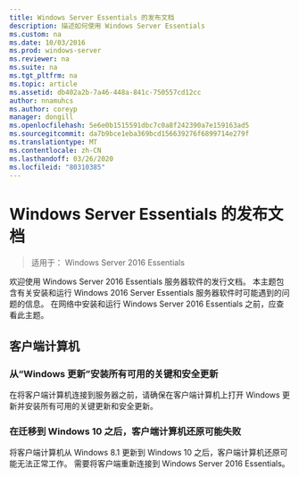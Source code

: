 ```yaml
---
title: Windows Server Essentials 的发布文档
description: 描述如何使用 Windows Server Essentials
ms.custom: na
ms.date: 10/03/2016
ms.prod: windows-server
ms.reviewer: na
ms.suite: na
ms.tgt_pltfrm: na
ms.topic: article
ms.assetid: db402a2b-7a46-448a-841c-750557cd12cc
author: nnamuhcs
ms.author: coreyp
manager: dongill
ms.openlocfilehash: 5e6e0b1515591dbc7c0a8f242390a7e159163ad5
ms.sourcegitcommit: da7b9bce1eba369bcd156639276f6899714e279f
ms.translationtype: MT
ms.contentlocale: zh-CN
ms.lasthandoff: 03/26/2020
ms.locfileid: "80310385"
---
```

# <a name="release-documentation-for-windows-server-essentials"></a>Windows Server Essentials 的发布文档

>适用于： Windows Server 2016 Essentials

欢迎使用 Windows Server 2016 Essentials 服务器软件的发行文档。 本主题包含有关安装和运行 Windows 2016 Server Essentials 服务器软件时可能遇到的问题的信息。 在网络中安装和运行 Windows Server 2016 Essentials 之前，应查看此主题。  
  
## <a name="client-computers"></a>客户端计算机  
  
### <a name="install-all-available-critical-and-security-updates-from-windows-update"></a>从“Windows 更新”安装所有可用的关键和安全更新  

在将客户端计算机连接到服务器之前，请确保在客户端计算机上打开 Windows 更新并安装所有可用的关键更新和安全更新。  
  
### <a name="client-computer-restore-may-not-succeed-after-migration-to-windows-10"></a>在迁移到 Windows 10 之后，客户端计算机还原可能失败  
 将客户端计算机从 Windows 8.1 更新到 Windows 10 之后，客户端计算机还原可能无法正常工作。 需要将客户端重新连接到 Windows Server 2016 Essentials。 

